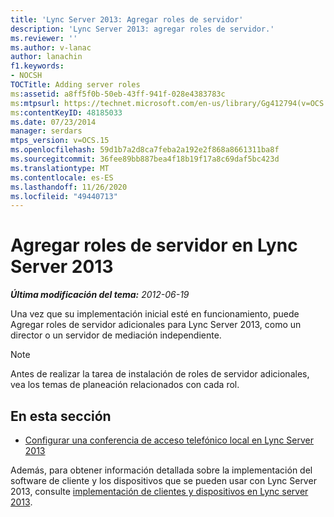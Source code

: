 ```yaml
---
title: 'Lync Server 2013: Agregar roles de servidor'
description: 'Lync Server 2013: agregar roles de servidor.'
ms.reviewer: ''
ms.author: v-lanac
author: lanachin
f1.keywords:
- NOCSH
TOCTitle: Adding server roles
ms:assetid: a8ff5f0b-50eb-43ff-941f-028e4383783c
ms:mtpsurl: https://technet.microsoft.com/en-us/library/Gg412794(v=OCS.15)
ms:contentKeyID: 48185033
ms.date: 07/23/2014
manager: serdars
mtps_version: v=OCS.15
ms.openlocfilehash: 59d1b7a2d8ca7feba2a192e2f868a8661311ba8f
ms.sourcegitcommit: 36fee89bb887bea4f18b19f17a8c69daf5bc423d
ms.translationtype: MT
ms.contentlocale: es-ES
ms.lasthandoff: 11/26/2020
ms.locfileid: "49440713"
---
```

# <a name="adding-server-roles-in-lync-server-2013"></a>Agregar roles de servidor en Lync Server 2013

<div data-xmlns="http://www.w3.org/1999/xhtml">

<div class="topic" data-xmlns="http://www.w3.org/1999/xhtml" data-msxsl="urn:schemas-microsoft-com:xslt" data-cs="https://msdn.microsoft.com/">

<div data-asp="https://msdn2.microsoft.com/asp">



</div>

<div id="mainSection">

<div id="mainBody">

<span> </span>

_**Última modificación del tema:** 2012-06-19_

Una vez que su implementación inicial esté en funcionamiento, puede Agregar roles de servidor adicionales para Lync Server 2013, como un director o un servidor de mediación independiente.

<div>


> [!NOTE]  
> Antes de realizar la tarea de instalación de roles de servidor adicionales, vea los temas de planeación relacionados con cada rol.



</div>

<div>

## <a name="in-this-section"></a>En esta sección

  - [Configurar una conferencia de acceso telefónico local en Lync Server 2013](lync-server-2013-configuring-dial-in-conferencing.md)

Además, para obtener información detallada sobre la implementación del software de cliente y los dispositivos que se pueden usar con Lync Server 2013, consulte [implementación de clientes y dispositivos en Lync server 2013](lync-server-2013-deploying-clients-and-devices.md).

</div>

</div>

<span> </span>

</div>

</div>

</div>

